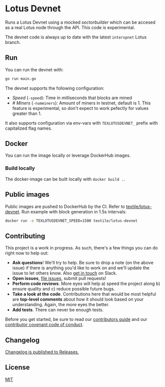 # Lotus Devnet
Runs a Lotus Devnet using a mocked _sectorbuilder_ which can be accesed as a real Lotus node through the API.
This code is experimental.

The devnet code is always up to date with the latest `interopnet` Lotus branch.

## Run
You can run the devnet with:
```bash
go run main.go
```

The devnet supports the following configuration:
- _Speed_ (`-speed`): Time in milliseconds that blocks are mined
- _# Miners_ (`-numminers`): Amount of miners in testnet, default is 1. This feature is experimental, so don't expect to work pefectly for values greater than 1.

It also supports configuration via env-vars with `TEXLOTUSDEVNET_` prefix with capitalized flag names.

## Docker
You can run the image locally or leverage DockerHub images.

### Build locally
The docker-image can be built locally with `docker build .`. 

## Public images
Public images are pushed to DockerHub by the CI. Refer to [textile/lotus-devnet](https://hub.docker.com/repository/docker/textile/lotus-devnet/tags?page=1).
Run example with block generation in 1.5s intervals:
```bash
docker run -e TEXLOTUSDEVNET_SPEED=1500 textile/lotus-devnet
```

## Contributing

This project is a work in progress. As such, there's a few things you can do right now to help out:

-   **Ask questions**! We'll try to help. Be sure to drop a note (on the above issue) if there is anything you'd like to work on and we'll update the issue to let others know. Also [get in touch](https://slack.textile.io) on Slack.
-   **Open issues**, [file issues](https://github.com/textileio/go-threads/issues), submit pull requests!
-   **Perform code reviews**. More eyes will help a) speed the project along b) ensure quality and c) reduce possible future bugs.
-   **Take a look at the code**. Contributions here that would be most helpful are **top-level comments** about how it should look based on your understanding. Again, the more eyes the better.
-   **Add tests**. There can never be enough tests.

Before you get started, be sure to read our [contributors guide](./CONTRIBUTING.md) and our [contributor covenant code of conduct](./CODE_OF_CONDUCT.md).

## Changelog

[Changelog is published to Releases.](https://github.com/textileio/go-threads/releases)

## License

[MIT](LICENSE)
